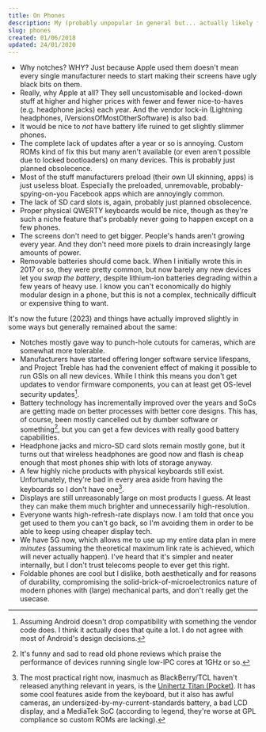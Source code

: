 ```yaml
---
title: On Phones
description: My (probably unpopular in general but... actually likely fairly popular amongst this site's intended audience) opinions on smartphones today.
slug: phones
created: 01/06/2018
updated: 24/01/2020
---
```

* Why notches? WHY? Just because Apple used them doesn't mean every single manufacturer needs to start making their screens have ugly black bits on them.
* Really, why Apple at all? They sell uncustomisable and locked-down stuff at higher and higher prices with fewer and fewer nice-to-haves (e.g. headphone jacks) each year. And the vendor lock-in (Lightning headphones, iVersionsOfMostOtherSoftware) is also bad.
* It would be nice to *not* have battery life ruined to get slightly slimmer phones.
* The complete lack of updates after a year or so is annoying. Custom ROMs kind of fix this but many aren't available (or even aren't possible due to locked bootloaders) on many devices. This is probably just planned obsolecence.
* Most of the stuff manufacturers preload (their own UI skinning, apps) is just useless bloat. Especially the preloaded, unremovable, probably-spying-on-you Facebook apps which are annoyingly common.
* The lack of SD card slots is, again, probably just planned obsolecence.
* Proper physical QWERTY keyboards would be nice, though as they're such a niche feature that's probably never going to happen except on a few phones.
* The screens don't need to get bigger. People's hands aren't growing every year. And they don't need more pixels to drain increasingly large amounts of power.
* Removable batteries should come back. When I initially wrote this in 2017 or so, they were pretty common, but now barely any new devices let you *swap the battery*, despite lithium-ion batteries degrading within a few years of heavy use. I know you can't economically do highly modular design in a phone, but this is not a complex, technically difficult or expensive thing to want.

It's now the future (2023) and things have actually improved slightly in some ways but generally remained about the same:

* Notches mostly gave way to punch-hole cutouts for cameras, which are somewhat more tolerable.
* Manufacturers have started offering longer software service lifespans, and Project Treble has had the convenient effect of making it possible to run GSIs on all new devices. While I think this means you don't get updates to vendor firmware components, you can at least get OS-level security updates[^1].
* Battery technology has incrementally improved over the years and SoCs are getting made on better processes with better core designs. This has, of course, been mostly cancelled out by dumber software or something[^2], but you can get a few devices with really good battery capabilities.
* Headphone jacks and micro-SD card slots remain mostly gone, but it turns out that wireless headphones are good now and flash is cheap enough that most phones ship with lots of storage anyway.
* A few highly niche products with physical keyboards still exist. Unfortunately, they're bad in every area aside from having the keyboards so I don't have one[^3].
* Displays are still unreasonably large on most products I guess. At least they can make them much brighter and unnecessarily high-resolution.
* Everyone wants high-refresh-rate displays now. I am told that once you get used to them you can't go back, so I'm avoiding them in order to be able to keep using cheaper display tech.
* We have 5G now, which allows me to use up my entire data plan in mere *minutes* (assuming the theoretical maximum link rate is achieved, which will never actually happen). I've heard that it's simpler and neater internally, but I don't trust telecoms people to ever get this right.
* Foldable phones are cool but I dislike, both aesthetically and for reasons of durability, compromising the solid-brick-of-microelectronics nature of modern phones with (large) mechanical parts, and don't really get the usecase.

[^1]: Assuming Android doesn't drop compatibility with something the vendor code does. I think it actually does that quite a lot. I do not agree with most of Android's design decisions.

[^2]: It's funny and sad to read old phone reviews which praise the performance of devices running single low-IPC cores at 1GHz or so.

[^3]: The most practical right now, inasmuch as BlackBerry/TCL haven't released anything relevant in years, is the [Unihertz Titan (Pocket)](https://www.unihertz.com/products/titan-pocket). It has some cool features aside from the keyboard, but it also has awful cameras, an undersized-by-my-current-standards battery, a bad LCD display, and a MediaTek SoC (according to legend, they're worse at GPL compliance so custom ROMs are lacking).